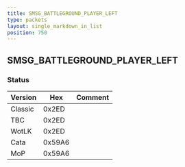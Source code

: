 ```yaml
---
title: SMSG_BATTLEGROUND_PLAYER_LEFT
type: packets
layout: single_markdown_in_list
position: 750
---
```


## SMSG_BATTLEGROUND_PLAYER_LEFT

### Status

Version    | Hex        | Comment
---------- | ---------- | ---------- 
Classic    | 0x2ED      | 
TBC        | 0x2ED      | 
WotLK      | 0x2ED      | 
Cata       | 0x59A6     | 
MoP        | 0x59A6     | 